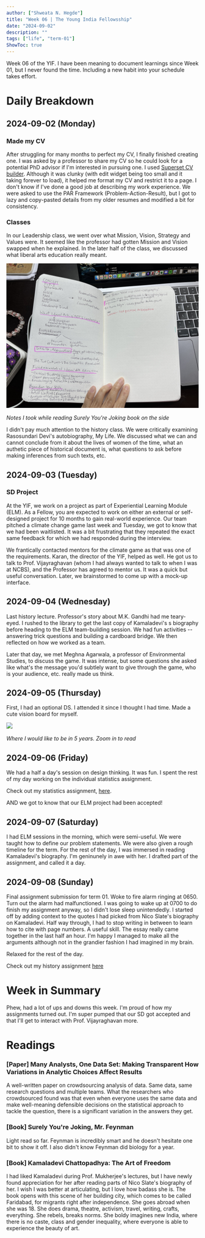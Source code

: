 ```yaml
---
author: ["Shweata N. Hegde"]
title: "Week 06 | The Young India Fellowsship"
date: "2024-09-02"
description: ""
tags: ["life", "term-01"]
ShowToc: true
---
```

Week 06 of the YIF. I have been meaning to document learnings since Week 01, but I never found the time. Including a new habit into your schedule takes effort.

# Daily Breakdown
## 2024-09-02 (Monday)

### Made my CV
After struggling for many months to perfect my CV, I finally finished creating one. I was asked by a professor to share my CV so he could look for a potential PhD advisor if I'm interested in pursuing one. I used [Superset CV builder](https://joinsuperset.com/). Although it was clunky (with edit widget being too small and it taking forever to load), it helped me format my CV and restrict it to a page. I don't know if I've done a good job at describing my work experience. We were asked to use the PAR Framework (Problem-Action-Result), but I got to lazy and copy-pasted details from my older resumes and modified a bit for consistency.

### Classes
In our Leadership class, we went over what Mission, Vision, Strategy and Values were. It seemed like the professor had gotten Mission and Vision swapped when he explained. In the later half of the class, we discussed what liberal arts education really meant.

<img src = "IMG_3713.jpg">

_Notes I took while reading Surely You're Joking book on the side_

I didn't pay much attention to the history class. We were critically examining Rasosundari Devi's autobiography, My Life. We discussed what we can and cannot conclude from it about the lives of women of the time, what an authetic piece of historical document is, what questions to ask before making inferences from such texts, etc.

## 2024-09-03 (Tuesday)
### SD Project
At the YIF, we work on a project as part of Experiential Learning Module (ELM). As a Fellow, you are expected to work on either an external or self-designed project for 10 months to gain real-world experience. Our team pitched a climate change game last week and Tuesday, we got to know that we had been waitlisted. It was a bit frustrating that they repeated the exact same feedback for which we had responded during the interview.

We frantically contacted mentors for the climate game as that was one of the requirements. Karan, the director of the YIF, helped as well. He got us to talk to Prof. Vijayraghavan (whom I had always wanted to talk to when I was at NCBS), and the Professor has agreed to mentor us. It was a quick but useful conversation. Later, we brainstormed to come up with a mock-up interface.

## 2024-09-04 (Wednesday)
Last history lecture. Professor's story about M.K. Gandhi had me teary-eyed. I rushed to the library to get the last copy of Kamaladevi's s biography before heading to the ELM team-building session. We had fun activities -- answering trick questions and building a cardboard bridge. We then reflected on how we worked as a team.

Later that day, we met Meghna Agarwala, a professor of Environmental Studies, to discuss the game. It was intense, but some questions she asked like what's the message you'd subtlely want to give through the game, who is your audience, etc. really made us think.

## 2024-09-05 (Thursday)
First, I had an optional DS. I attended it since I thought I had time. Made a cute vision board for myself.

<img src = "vision_board_for_myself.png">

_Where I would like to be in 5 years. Zoom in to read_

## 2024-09-06 (Friday)
We had a half a day's session on design thinking. It was fun. I spent the rest of my day working on the individual statistics assignment.

Check out my statistics assignment, [here]().

AND we got to know that our ELM project had been accepted!

## 2024-09-07 (Saturday)
I had ELM sessions in the morning, which were semi-useful. We were taught how to define our problem statements. We were also given a rough timeline for the term. For the rest of the day, I was immersed in reading Kamaladevi's biography. I'm geninunely in awe with her. I drafted part of the assignment, and called it a day. 

## 2024-09-08 (Sunday)
Final assignment submission for term 01. Woke to fire alarm ringing at 0650. Turn out the alarm had malfunctioned. I was going to wake up at 0700 to do finish my assignment anyway, so I didn't lose sleep unintendedly. I started off by adding context to the quotes I had picked from Nico Slate's biography on Kamaladevi. Half way through, I had to stop writing in between to learn how to cite with page numbers. A useful skill. The essay really came together in the last half an hour. I'm happy I managed to make all the arguments although not in the grandier fashion I had imagined in my brain.

Relaxed for the rest of the day.

Check out my history assignment [here](/posts/term-01-stats-ind-assignment/)
# Week in Summary
Phew, had a lot of ups and downs this week. I'm proud of how my assignments turned out. I'm super pumped that our SD got accepted and that I'll get to interact with Prof. Vijayraghavan more.

# Readings

### [Paper] Many Analysts, One Data Set: Making Transparent How Variations in Analytic Choices Affect Results
A well-written paper on crowdsourcing analysis of data. Same data, same research questions and multiple teams. What the researchers who crowdsourced found was that even when everyone uses the same data and make well-meaning defensible decisions on the statistical approach to tackle the question, there is a significant variation in the answers they get.

### [Book] Surely You're Joking, Mr. Feynman
Light read so far. Feynman is incredibly smart and he doesn't hesitate one bit to show it off. I also didn't know Feynman did biology for a year.

### [Book] Kamaladevi Chattopadhya: The Art of Freedom
I had liked Kamaladevi during Prof. Mukherjee's lectures, but I have newly found appreciation for her after reading parts of Nico Slate's biography of her. I wish I was better at articulating, but I love how badass she is. The book opens with this scene of her building city, which comes to be called Faridabad, for migrants right after independence. She goes abroad when she was 18. She does drama, theatre, activism, travel, writing, crafts, everything. She rebels, breaks norms. She boldy imagines new India, where there is no caste, class and gender inequality, where everyone is able to experience the beauty of art.